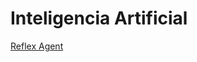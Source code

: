 # Inteligencia Artificial

[Reflex Agent](https://hugosmhd.github.io/ia1_magistral_2s2024/reflejo_simple.html)